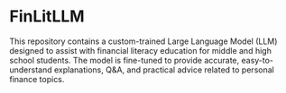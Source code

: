 # FinLitLLM
This repository contains a custom-trained Large Language Model (LLM) designed to assist with financial literacy education for middle and high school students. The model is fine-tuned to provide accurate, easy-to-understand explanations, Q&A, and practical advice related to personal finance topics.
